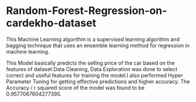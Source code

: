 # Random-Forest-Regression-on-cardekho-dataset
This Machine Learning algorithm is a supervised learning algorithm and bagging technique that uses an ensemble learning method for regression in machine learning.    
      
This Model basically predicts the selling price of the car based on the features of dataset.Data Cleaning, Data Exploration was done to select correct and useful features for training the model.I also performed Hyper Parameter Tuning for getting effective predictions and higher accuracy. The Accuracy / r squared score of the model was found to be 0.9577067604277395.
